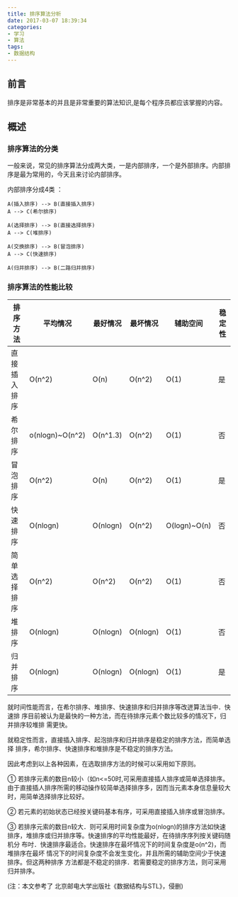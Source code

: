 ```yaml
---
title: 排序算法分析
date: 2017-03-07 18:39:34
categories:
- 学习
- 算法
tags:
- 数据结构
---
```


## 前言
排序是非常基本的并且是非常重要的算法知识,是每个程序员都应该掌握的内容。
<!---more--->
## 概述
### 排序算法的分类
一般来说，常见的排序算法分成两大类，一是内部排序，一个是外部排序。内部排序是最为常用的，今天且来讨论内部排序。

内部排序分成4类 ：
```
A(插入排序) --> B(直接插入排序)
A --> C(希尔排序)
```

```
A(选择排序) --> B(直接选择排序)
A --> C(堆排序)
```

```
A(交换排序) --> B(冒泡排序)
A --> C(快速排序)
```

```
A(归并排序) --> B(二路归并排序)
```

### 排序算法的性能比较

|排序方法|平均情况|最好情况|最坏情况|辅助空间|稳定性|
|--|--|--|--|--|--|
|直接插入排序|O(n^2)|O(n)|O(n^2)|O(1)|是|
|希尔排序|o(nlogn)~O(n^2)|O(n^1.3)|O(n^2)|O(1)|否|
|冒泡排序|O(n^2)|O(n)|O(n^2)|O(1)|是|
|快速排序|O(nlogn)|O(nlogn)|O(n^2)|O(logn)~O(n)|否|
|简单选择排序|O(n^2)|O(n^2)|O(n^2)|O(1)|否|
|堆排序|O(nlogn)|O(nlogn)|O(nlogn)|O(1)|否|
|归并排序|O(nlogn)|O(nlogn)|O(nlogn)|O(1)|是|

就时间性能而言，在希尔排序、堆排序、快速排序和归并排序等改迸算法当中．快速排
序目前被认为是最快的一种方法，而在待排序元素个数比较多的情况下，归并排序较堆排
需更快。

就稳定性而言，直接插入排序、起泡排序和归并排序是稳定的排序方法，而简单选择
排序，希尔排序、快速排序和堆排序是不稳定的排序方法。

因此考虑到以上各种因素，在选取排序方法的时候可以采用如下原则。

①  若排序元素的数目n较小（如n<=50时,可采用直接插人排序或简单选择排序。
由于直接插人排序所需的移动操作较简单选择排序多，因而当元素本身信息量较大
时，用简单选择排序比较好。

②  若元素的初始状态已经按关键码基本有序，可采用直接插入排序或冒泡排序。

③  若排序元索的数目n较大．则可采用时间复杂度为o(nlogn)的排序方法如快速
排序，堆排序或归并排序等。快速排序的平均性能最好，在待排序序列按关键码随机分
布吋．快速排序最适合。快速排序在最坏情况下的时间复杂度是o(n^2)，而堆排序在最坏
情况下的时间复杂度不会发生变化，并且所需的辅助空间少于快速排序。但这两种排序
方法都是不稳定的排序．若需要稳定的排序方法，则可采用归并排序。

(注：本文参考了 北京邮电大学出版社《数据结构与STL》，侵删)
